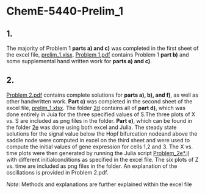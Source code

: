 # ChemE-5440-Prelim_1

## 1.
The majority of Problem 1 **parts a) and c)** was completed in the first sheet of the excel file, 
[prelim_1.xlsx](https://github.com/lenareeb/ChemE-5440-Prelim_1/blob/master/prelim_1/prelim_1.xlsx). 
[Problem 1.pdf](https://github.com/lenareeb/ChemE-5440-Prelim_1/blob/master/prelim_1/Problem%202.pdf) contains Problem 1 **part b)** 
and some supplemental hand written work for **parts a) and c)**.

## 2.
[Problem 2.pdf](https://github.com/lenareeb/ChemE-5440-Prelim_1/blob/master/prelim_1/Problem%202.pdf) contains complete solutions
for **parts a), b), and f)**, as well as other handwritten work. **Part c)** was completed in the second sheet of the excel file, [prelim_1.xlsx](https://github.com/lenareeb/ChemE-5440-Prelim_1/blob/master/prelim_1/prelim_1.xlsx).
The folder [2d](https://github.com/lenareeb/ChemE-5440-Prelim_1/tree/master/prelim_1/2d0) contains all of **part d)**, which was done entirely in Juia for the three specified values of S.The three plots of X vs. S are included as png files in the folder. 
**Part e)**, which can be found in the folder [2e](https://github.com/lenareeb/ChemE-5440-Prelim_1/tree/master/prelim_1/2e) was done 
using both excel and Julia. The steady state solutions for the signal value below the Hopf bifurcation nodeand above the saddle 
node were computed in excel on the third sheet and were used to compute the initial values of gene expression for cells 1,2 and 3.
The X vs. time plots were then generated by running the Julia script [Problem_2e*.jl](https://github.com/lenareeb/ChemE-5440-Prelim_1/blob/master/prelim_1/2e/Problem_2e*.jl) with different initialconditions as specified in the excel file. The six plots of Z 
vs. time are included as png files in the folder. An explanation of the oscillations is provided in Problem 2.pdf.

*Note*: Methods and explanations are further explained within the excel file

